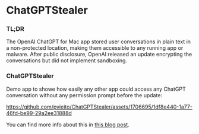 # ChatGPTStealer

### TL;DR

The OpenAI ChatGPT for Mac app stored user conversations in plain text in a non-protected location, making them accessible to any running app or malware. After public disclosure, OpenAI released an update encrypting the conversations but did not implement sandboxing.

### ChatGPTStealer

Demo app to showe how easily any other app could access any ChatGPT conversation without any permission prompt before the update:

https://github.com/pvieito/ChatGPTStealer/assets/1706695/1df8e440-1a77-46fd-be99-29a2ee31888d

You can find more info about this in [this blog post](http://pvieito.com/2024/07/chatgpt-unprotected-conversations).
